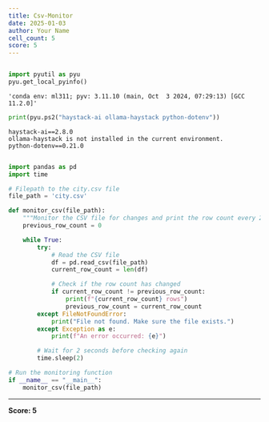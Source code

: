 ```yaml
---
title: Csv-Monitor
date: 2025-01-03
author: Your Name
cell_count: 5
score: 5
---
```


```python

```


```python
import pyutil as pyu
pyu.get_local_pyinfo()
```




    'conda env: ml311; pyv: 3.11.10 (main, Oct  3 2024, 07:29:13) [GCC 11.2.0]'




```python
print(pyu.ps2("haystack-ai ollama-haystack python-dotenv"))
```

    haystack-ai==2.8.0
    ollama-haystack is not installed in the current environment.
    python-dotenv==0.21.0
    



```python

```


```python
import pandas as pd
import time

# Filepath to the city.csv file
file_path = 'city.csv'

def monitor_csv(file_path):
    """Monitor the CSV file for changes and print the row count every 2 seconds."""
    previous_row_count = 0

    while True:
        try:
            # Read the CSV file
            df = pd.read_csv(file_path)
            current_row_count = len(df)

            # Check if the row count has changed
            if current_row_count != previous_row_count:
                print(f"{current_row_count} rows")
                previous_row_count = current_row_count
        except FileNotFoundError:
            print("File not found. Make sure the file exists.")
        except Exception as e:
            print(f"An error occurred: {e}")

        # Wait for 2 seconds before checking again
        time.sleep(2)

# Run the monitoring function
if __name__ == "__main__":
    monitor_csv(file_path)
```


---
**Score: 5**